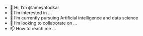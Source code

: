 - 👋 Hi, I’m @ameyatodkar
- 👀 I’m interested in ...
- 🌱 I’m currently pursuing Artificial intelligence and data science
- 💞️ I’m looking to collaborate on ...
- 📫 How to reach me ...

<!---
ameyatodkar/ameyatodkar is a ✨ special ✨ repository because its `README.md` (this file) appears on your GitHub profile.
You can click the Preview link to take a look at your changes.
--->
